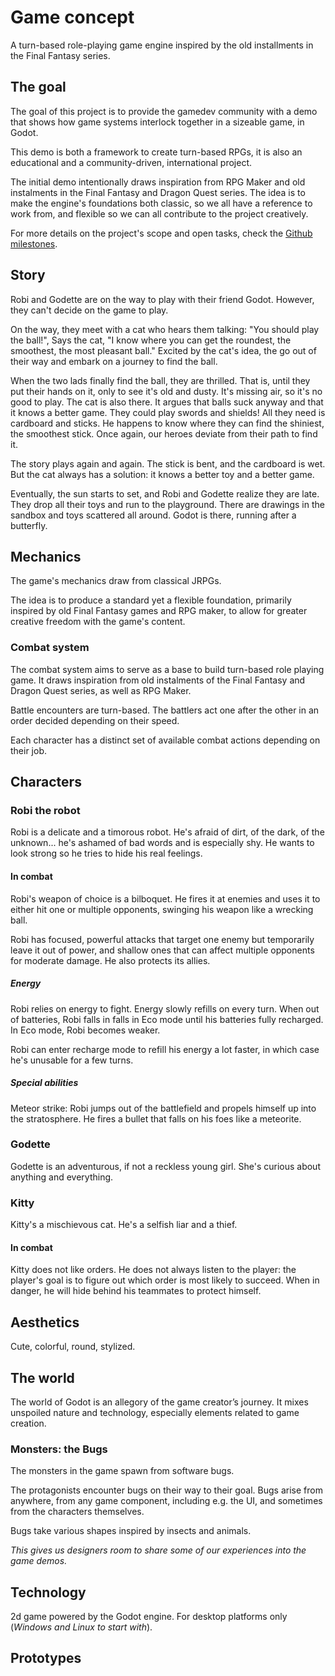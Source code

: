# Game concept

A turn-based role-playing game engine inspired by the old installments in the
Final Fantasy series.

## The goal

The goal of this project is to provide the gamedev community with a demo that
shows how game systems interlock together in a sizeable game, in Godot.

This demo is both a framework to create turn-based RPGs, it is also an
educational and a community-driven, international project.

The initial demo intentionally draws inspiration from RPG Maker and old
instalments in the Final Fantasy and Dragon Quest series. The idea is to make
the engine's foundations both classic, so we all have a reference to work from,
and flexible so we can all contribute to the project creatively.

For more details on the project's scope and open tasks, check the [Github
milestones](https://github.com/GDquest/godot-turn-based-rpg/milestones).

## Story

Robi and Godette are on the way to play with their friend Godot. However, they can't decide on the game to play.

On the way, they meet with a cat who hears them talking:
"You should play the ball!", Says the cat, "I know where you can get the roundest, the smoothest, the most pleasant ball."
Excited by the cat's idea, the go out of their way and embark on a journey to find the ball.

When the two lads finally find the ball, they are thrilled. That is, until they put their hands on it, only to see it's old and dusty. It's missing air, so it's no good to play. The cat is also there. It argues that balls suck anyway and that it knows a better game. They could play swords and shields! All they need is cardboard and sticks. He happens to know where they can find the shiniest, the smoothest stick. Once again, our heroes deviate from their path to find it.

The story plays again and again. The stick is bent, and the cardboard is wet. But the cat always has a solution: it knows a better toy and a better game.

Eventually, the sun starts to set, and Robi and Godette realize they are late. They drop all their toys and run to the playground. There are drawings in the sandbox and toys scattered all around. Godot is there, running after a butterfly.

## Mechanics ##

The game's mechanics draw from classical JRPGs.

The idea is to produce a standard yet a flexible foundation, primarily inspired by old Final Fantasy games and RPG maker, to allow for greater creative freedom with the game's content.

### Combat system

The combat system aims to serve as a base to build turn-based role playing game. It draws inspiration from old instalments of the Final Fantasy and Dragon Quest series, as well as RPG Maker.

Battle encounters are turn-based. The battlers act one after the other in an order decided depending on their speed.

Each character has a distinct set of available combat actions depending on their job.

<!-- #### Style -->

<!-- Style points allow characters to unleash powerful attacks.  -->


## Characters

### Robi the robot

Robi is a delicate and a timorous robot. He's afraid of dirt, of the dark, of the unknown... he's ashamed of bad words and is especially shy. He wants to look strong so he tries to hide his real feelings.

#### In combat

Robi's weapon of choice is a bilboquet. He fires it at enemies and uses it to either hit one or multiple opponents, swinging his weapon like a wrecking ball.

Robi has focused, powerful attacks that target one enemy but temporarily leave it out of power, and shallow ones that can affect multiple opponents for moderate damage. He also protects its allies.

##### Energy

Robi relies on energy to fight. Energy slowly refills on every turn. When out of batteries, Robi falls in falls in Eco mode until his batteries fully recharged. In Eco mode, Robi becomes weaker.

Robi can enter recharge mode to refill his energy a lot faster, in which case he's unusable for a few turns.

##### Special abilities

Meteor strike: Robi jumps out of the battlefield and propels himself up into the stratosphere. He fires a bullet that falls on his foes like a meteorite.

### Godette

Godette is an adventurous, if not a reckless young girl. She's curious about anything and everything.

### Kitty

Kitty's a mischievous cat. He's a selfish liar and a thief.

#### In combat

Kitty does not like orders. He does not always listen to the player: the player's goal is to figure out which order is most likely to succeed. When in danger, he will hide behind his teammates to protect himself.

## Aesthetics

Cute, colorful, round, stylized.

## The world

The world of Godot is an allegory of the game creator’s journey. It mixes unspoiled nature and technology, especially elements related to game creation.

### Monsters: the Bugs

The monsters in the game spawn from software bugs.

The protagonists encounter bugs on their way to their goal. Bugs arise from anywhere, from any game component, including e.g. the UI, and sometimes from the characters themselves.

Bugs take various shapes inspired by insects and animals.

*This gives us designers room to share some of our experiences into the game demos.*

## Technology ##

2d game powered by the Godot engine. For desktop platforms only
(*Windows and Linux to start with*).

## Prototypes ##
